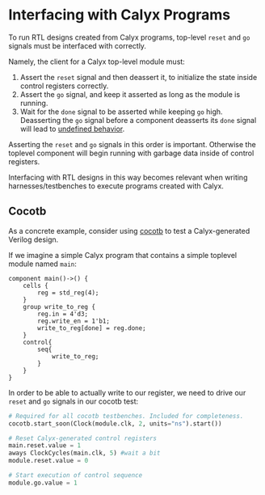 # Interfacing with Calyx Programs

To run RTL designs created from Calyx programs, top-level `reset` and `go`
signals must be interfaced with correctly.

Namely, the client for a Calyx top-level module must:
1. Assert the `reset` signal and then deassert it, to initialize the state inside
control registers correctly.
2. Assert the `go` signal, and keep it asserted as long as the module is running.
3. Wait for the `done` signal to be asserted while keeping `go` high. Deasserting
the `go` signal before a component deasserts its `done` signal will lead to
[undefined behavior][go-done].

Asserting the `reset` and `go` signals in this order is important. Otherwise the toplevel
component will begin running with garbage data inside of control registers.


Interfacing with RTL designs in this way becomes relevant when writing harnesses/testbenches
to execute programs created with Calyx.

## Cocotb

As a concrete example, consider using [cocotb][]
to test a Calyx-generated Verilog design.

If we imagine a simple Calyx program that contains a simple toplevel module named `main`:

```
component main()->() {
    cells {
        reg = std_reg(4);
    }
    group write_to_reg {
        reg.in = 4'd3;
        reg.write_en = 1'b1;
        write_to_reg[done] = reg.done;
    }
    control{
        seq{
            write_to_reg;
        }
    }
}
```

In order to be able to actually write to our register, we need to drive our `reset` and
`go` signals in our cocotb test:

```python
# Required for all cocotb testbenches. Included for completeness.
cocotb.start_soon(Clock(module.clk, 2, units="ns").start()) 

# Reset Calyx-generated control registers
main.reset.value = 1
aways ClockCycles(main.clk, 5) #wait a bit
module.reset.value = 0

# Start execution of control sequence
module.go.value = 1

```


[go-done]: ../lang/ref.md#the-go-done-interface
[cocotb]: https://www.cocotb.org/
